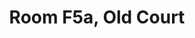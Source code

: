 ---
basin: 'Yes'
cudn: true
floor: Second
grade: 8
images: []
living_room: Shared
location: Old Court
name: F5a
network: Wireless Only
title: Room F5a, Old Court
---